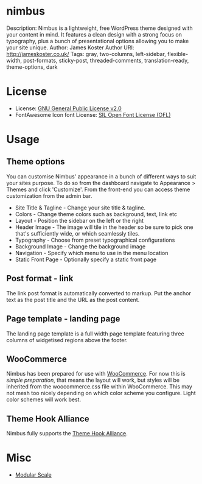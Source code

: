# nimbus

Description: Nimbus is a lightweight, free WordPress theme designed with your content in mind. It features a clean design with a strong focus on typography, plus a bunch of presentational options allowing you to make your site unique.
Author: James Koster
Author URI: http://jameskoster.co.uk/
Tags: gray, two-columns, left-sidebar, flexible-width, post-formats, sticky-post, threaded-comments, translation-ready, theme-options, dark

# License

* License: [GNU General Public License v2.0](http://www.gnu.org/licenses/gpl-2.0.html)
* FontAwesome Icon font License: [SIL Open Font License (OFL)](http://scripts.sil.org/cms/scripts/page.php?site_id=nrsi&id=OFL)

# Usage

## Theme options

You can customise Nimbus' appearance in a bunch of different ways to suit your sites purpose. To do so from the dashboard navigate to Appearance > Themes and click 'Customize'. From the front-end you can access theme customization from the admin bar.

* Site Title & Tagline - Change your site title & tagline.
* Colors - Change theme colors such as background, text, link etc
* Layout - Position the sidebar on the left or the right
* Header Image - The image will tile in the header so be sure to pick one that's sufficiently wide, or which seamlessly tiles.
* Typography - Choose from preset typographical configurations
* Background Image - Change the background image
* Navigation - Specify which menu to use in the menu location
* Static Front Page - Optionally specify a static front page

## Post format - link

The link post format is automatically converted to markup. Put the anchor text as the post title and the URL as the post content.

## Page template - landing page

The landing page template is a full width page template featuring three columns of widgetised regions above the footer.

## WooCommerce

Nimbus has been prepared for use with [WooCommerce](http://www.woothemes.com/woocommerce/). For now this is _simple preparation_, that means the layout will work, but styles will be inherited from the woocommerce.css file within WooCommerce. This may not mesh too nicely depending on which color scheme you configure. Light color schemes will work best.

## Theme Hook Alliance

Nimbus fully supports the [Theme Hook Alliance](https://github.com/zamoose/themehookalliance).

# Misc

* [Modular Scale](http://modularscale.com/scale/?px1=16&px2=18&ra1=1.333&ra2=0)